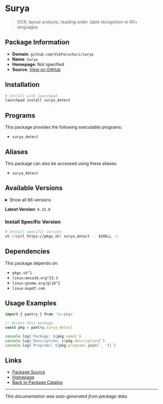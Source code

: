 # Surya

> OCR, layout analysis, reading order, table recognition in 90+ languages

## Package Information

- **Domain**: `github.com/VikParuchuri/surya`
- **Name**: `Surya`
- **Homepage**: Not specified
- **Source**: [View on GitHub](https://github.com/pkgxdev/pantry/tree/main/projects/github.com/VikParuchuri/surya/package.yml)

## Installation

```bash
# Install with launchpad
launchpad install surya_detect
```

## Programs

This package provides the following executable programs:

- `surya_detect`

## Aliases

This package can also be accessed using these aliases:

- `surya_detect`

## Available Versions

<details>
<summary>Show all 66 versions</summary>

- `0.15.0`, `0.14.7`, `0.14.6`, `0.14.5`, `0.14.4`
- `0.14.3`, `0.14.2`, `0.14.1`, `0.14.0`, `0.13.1`
- `0.13.0`, `0.12.1`, `0.12.0`, `0.11.1`, `0.11.0`
- `0.10.3`, `0.10.2`, `0.10.1`, `0.10.0`, `0.9.3`
- `0.9.2`, `0.9.1`, `0.9.0`, `0.8.3`, `0.8.2`
- `0.8.1`, `0.8.0`, `0.7.0`, `0.6.13`, `0.6.12`
- `0.6.11`, `0.6.10`, `0.6.9`, `0.6.8`, `0.6.7`
- `0.6.6`, `0.6.5`, `0.6.4`, `0.6.3`, `0.6.2`
- `0.6.1`, `0.6.0`, `0.5.0`, `0.4.15`, `0.4.14`
- `0.4.12`, `0.4.11`, `0.4.10`, `0.4.9`, `0.4.8`
- `0.4.7`, `0.4.6`, `0.4.5`, `0.4.4`, `0.4.3`
- `0.4.2`, `0.4.1`, `0.4.0`, `0.3.0`, `0.2.4`
- `0.2.3`, `0.2.2`, `0.2.1`, `0.2.0`, `0.1.6`
- `0.1.5`

</details>

**Latest Version**: `0.15.0`

### Install Specific Version

```bash
# Install specific version
sh <(curl https://pkgx.sh) surya_detect -- $SHELL -i
```

## Dependencies

This package depends on:

- `pkgx.sh^1`
- `linux:mesa3d.org^23.3`
- `linux:gnome.org/glib^2`
- `linux:mupdf.com`

## Usage Examples

```typescript
import { pantry } from 'ts-pkgx'

// Access this package
const pkg = pantry.surya_detect

console.log(`Package: ${pkg.name}`)
console.log(`Description: ${pkg.description}`)
console.log(`Programs: ${pkg.programs.join(', ')}`)
```

## Links

- [Package Source](https://github.com/pkgxdev/pantry/tree/main/projects/github.com/VikParuchuri/surya/package.yml)
- [Homepage](#)
- [Back to Package Catalog](../../../package-catalog.md)

---

*This documentation was auto-generated from package data.*
